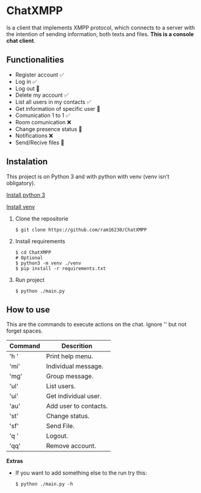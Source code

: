 # ChatXMPP

Is a client that implements XMPP protocol, which connects to a server with the intention of sending information, both texts and files. **This is a console chat client**.

## Functionalities 

* Register account                      :white_check_mark:
* Log in                                :white_check_mark:
* Log out                               :large_orange_diamond:
* Delete my account                     :white_check_mark:
* List all users in my contacts         :white_check_mark:
* Get information of specific user      :large_orange_diamond:
* Comunication 1 to 1                   :white_check_mark:
* Room comunication                     :x:
* Change presence status                :large_orange_diamond:
* Notifications                         :x:
* Send/Recive files                     :large_orange_diamond:


## Instalation

This project is on Python 3 and with python with venv (venv isn't obligatory). 

[Install python 3](https://realpython.com/installing-python/)

[Install venv](https://gist.github.com/Geoyi/d9fab4f609e9f75941946be45000632b)

1. Clone the repositorie
    ```console
    $ git clone https://github.com/ram16230/ChatXMPP
    ```
2. Install requirements
    ```console
    $ cd ChatXMPP
    # Optional
    $ python3 -m venv ./venv
    $ pip install -r requirements.txt
    ```
3. Run project
    ```console
    $ python ./main.py 
    ```

## How to use
This are the commands to execute actions on the chat. Ignore '' but not forget spaces.


|Command| Descrition |
|---------|-----------------|
|'h '| Print help menu.|
|'mi'| Individual message.|
|'mg'| Group message.|
|'ul'| List users.|
|'ui'| Get individual user.|
|'au'| Add user to contacts.|
|'st'| Change status.|
|'sf'| Send File.|
|'q '| Logout.|
|'qq'| Remove account.|


**Extras**
* If you want to add something else to the run try this:
    ```console
    $ python ./main.py -h
    ```